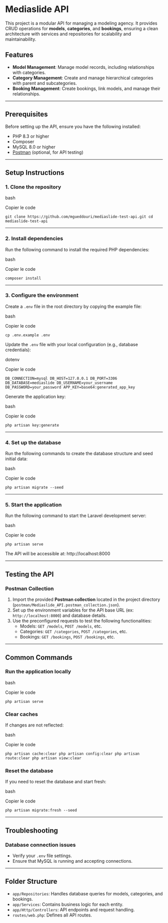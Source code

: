**Mediaslide API**
==================

This project is a modular API for managing a modeling agency. It provides CRUD operations for **models**, **categories**, and **bookings**, ensuring a clean architecture with services and repositories for scalability and maintainability.

**Features**
------------

-   **Model Management**: Manage model records, including relationships with categories.
-   **Category Management**: Create and manage hierarchical categories with parent and subcategories.
-   **Booking Management**: Create bookings, link models, and manage their relationships.

* * * * *

**Prerequisites**
-----------------

Before setting up the API, ensure you have the following installed:

-   PHP 8.3 or higher
-   Composer
-   MySQL 8.0 or higher
-   [Postman](https://www.postman.com/) (optional, for API testing)

* * * * *

**Setup Instructions**
----------------------

### **1\. Clone the repository**

bash

Copier le code

`git clone https://github.com/mgueddouri/mediaslide-test-api.git
cd mediaslide-test-api`

* * * * *

### **2\. Install dependencies**

Run the following command to install the required PHP dependencies:

bash

Copier le code

`composer install`

* * * * *

### **3\. Configure the environment**

Create a `.env` file in the root directory by copying the example file:

bash

Copier le code

`cp .env.example .env`

Update the `.env` file with your local configuration (e.g., database credentials):

dotenv

Copier le code

`DB_CONNECTION=mysql
DB_HOST=127.0.0.1
DB_PORT=3306
DB_DATABASE=mediaslide
DB_USERNAME=your_username
DB_PASSWORD=your_password
APP_KEY=base64:generated_app_key`

Generate the application key:

bash

Copier le code

`php artisan key:generate`

* * * * *

### **4\. Set up the database**

Run the following commands to create the database structure and seed initial data:

bash

Copier le code

`php artisan migrate --seed`

* * * * *

### **5\. Start the application**

Run the following command to start the Laravel development server:

bash

Copier le code

`php artisan serve`

The API will be accessible at: http://localhost:8000

* * * * *

**Testing the API**
-------------------

### **Postman Collection**

1.  Import the provided **Postman collection** located in the project directory (`postman/Mediaslide_API.postman_collection.json`).
2.  Set up the environment variables for the API base URL (ex: `http://localhost:8000`) and database details.
3.  Use the preconfigured requests to test the following functionalities:
    -   Models: `GET /models`, `POST /models`, etc.
    -   Categories: `GET /categories`, `POST /categories`, etc.
    -   Bookings: `GET /bookings`, `POST /bookings`, etc.

* * * * *

**Common Commands**
-------------------

### **Run the application locally**

bash

Copier le code

`php artisan serve`

### **Clear caches**

If changes are not reflected:

bash

Copier le code

`php artisan cache:clear
php artisan config:clear
php artisan route:clear
php artisan view:clear`

### **Reset the database**

If you need to reset the database and start fresh:

bash

Copier le code

`php artisan migrate:fresh --seed`

* * * * *

**Troubleshooting**
-------------------

### **Database connection issues**

-   Verify your `.env` file settings.
-   Ensure that MySQL is running and accepting connections.

* * * * *

**Folder Structure**
--------------------

-   `app/Repositories`: Handles database queries for models, categories, and bookings.
-   `app/Services`: Contains business logic for each entity.
-   `app/Http/Controllers`: API endpoints and request handling.
-   `routes/web.php`: Defines all API routes.
